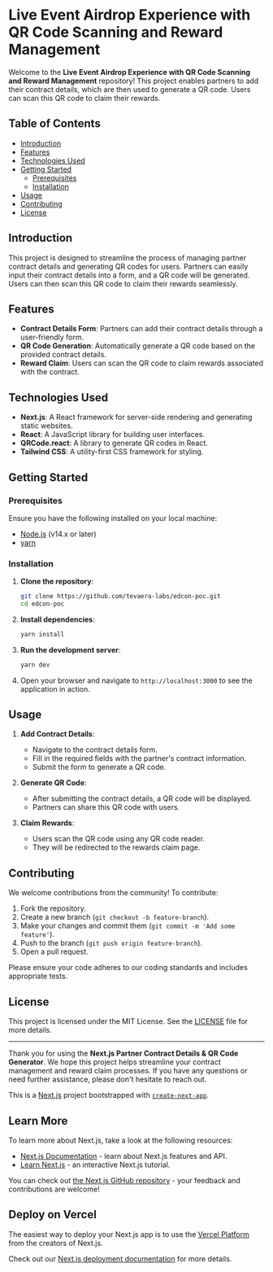 # Live Event Airdrop Experience with QR Code Scanning and Reward Management 

Welcome to the **Live Event Airdrop Experience with QR Code Scanning and Reward Management** repository! This project enables partners to add their contract details, which are then used to generate a QR code. Users can scan this QR code to claim their rewards.

## Table of Contents

- [Introduction](#introduction)
- [Features](#features)
- [Technologies Used](#technologies-used)
- [Getting Started](#getting-started)
  - [Prerequisites](#prerequisites)
  - [Installation](#installation)
- [Usage](#usage)
- [Contributing](#contributing)
- [License](#license)

## Introduction

This project is designed to streamline the process of managing partner contract details and generating QR codes for users. Partners can easily input their contract details into a form, and a QR code will be generated. Users can then scan this QR code to claim their rewards seamlessly.

## Features

- **Contract Details Form**: Partners can add their contract details through a user-friendly form.
- **QR Code Generation**: Automatically generate a QR code based on the provided contract details.
- **Reward Claim**: Users can scan the QR code to claim rewards associated with the contract.

## Technologies Used

- **Next.js**: A React framework for server-side rendering and generating static websites.
- **React**: A JavaScript library for building user interfaces.
- **QRCode.react**: A library to generate QR codes in React.
- **Tailwind CSS**: A utility-first CSS framework for styling.

## Getting Started

### Prerequisites

Ensure you have the following installed on your local machine:

- [Node.js](https://nodejs.org/en/download/) (v14.x or later)
- [yarn](https://yarnpkg.com/getting-started/install)

### Installation

1. **Clone the repository**:
   ```bash
   git clone https://github.com/tevaera-labs/edcon-poc.git
   cd edcon-poc 
   ```

2. **Install dependencies**:
   ```bash
   yarn install
   ```

3. **Run the development server**:
   ```bash
   yarn dev
   ```

4. Open your browser and navigate to `http://localhost:3000` to see the application in action.

## Usage

1. **Add Contract Details**:
   - Navigate to the contract details form.
   - Fill in the required fields with the partner's contract information.
   - Submit the form to generate a QR code.

2. **Generate QR Code**:
   - After submitting the contract details, a QR code will be displayed.
   - Partners can share this QR code with users.

3. **Claim Rewards**:
   - Users scan the QR code using any QR code reader.
   - They will be redirected to the rewards claim page.

## Contributing

We welcome contributions from the community! To contribute:

1. Fork the repository.
2. Create a new branch (`git checkout -b feature-branch`).
3. Make your changes and commit them (`git commit -m 'Add some feature'`).
4. Push to the branch (`git push origin feature-branch`).
5. Open a pull request.

Please ensure your code adheres to our coding standards and includes appropriate tests.

## License

This project is licensed under the MIT License. See the [LICENSE](LICENSE) file for more details.

---

Thank you for using the **Next.js Partner Contract Details & QR Code Generator**. We hope this project helps streamline your contract management and reward claim processes. If you have any questions or need further assistance, please don't hesitate to reach out. 


This is a [Next.js](https://nextjs.org/) project bootstrapped with [`create-next-app`](https://github.com/vercel/next.js/tree/canary/packages/create-next-app).

## Learn More

To learn more about Next.js, take a look at the following resources:

- [Next.js Documentation](https://nextjs.org/docs) - learn about Next.js features and API.
- [Learn Next.js](https://nextjs.org/learn) - an interactive Next.js tutorial.

You can check out [the Next.js GitHub repository](https://github.com/vercel/next.js/) - your feedback and contributions are welcome!

## Deploy on Vercel

The easiest way to deploy your Next.js app is to use the [Vercel Platform](https://vercel.com/new?utm_medium=default-template&filter=next.js&utm_source=create-next-app&utm_campaign=create-next-app-readme) from the creators of Next.js.

Check out our [Next.js deployment documentation](https://nextjs.org/docs/deployment) for more details.
